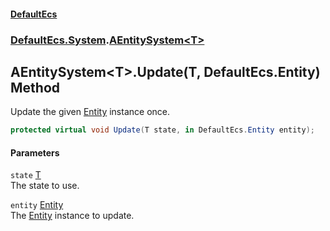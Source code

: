 #### [DefaultEcs](./index.md 'index')
### [DefaultEcs.System](./DefaultEcs-System.md 'DefaultEcs.System').[AEntitySystem&lt;T&gt;](./DefaultEcs-System-AEntitySystem-T-.md 'DefaultEcs.System.AEntitySystem&lt;T&gt;')
## AEntitySystem&lt;T&gt;.Update(T, DefaultEcs.Entity) Method
Update the given [Entity](./DefaultEcs-Entity.md 'DefaultEcs.Entity') instance once.  
```csharp
protected virtual void Update(T state, in DefaultEcs.Entity entity);
```
#### Parameters
<a name='DefaultEcs-System-AEntitySystem-T--Update(T_DefaultEcs-Entity)-state'></a>
`state` [T](./DefaultEcs-System-AEntitySystem-T-.md#DefaultEcs-System-AEntitySystem-T--T 'DefaultEcs.System.AEntitySystem&lt;T&gt;.T')  
The state to use.  
  
<a name='DefaultEcs-System-AEntitySystem-T--Update(T_DefaultEcs-Entity)-entity'></a>
`entity` [Entity](./DefaultEcs-Entity.md 'DefaultEcs.Entity')  
The [Entity](./DefaultEcs-Entity.md 'DefaultEcs.Entity') instance to update.  
  
